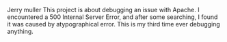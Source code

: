Jerry muller
This project is about debugging an issue with Apache. 
I encountered a 500 Internal Server Error, and after some searching, I found it was caused by atypographical error.
This is my third time ever debugging anything.
